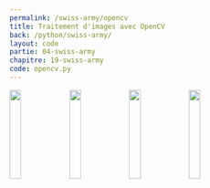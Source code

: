 ```yaml
---
permalink: /swiss-army/opencv
title: Traitement d'images avec OpenCV
back: /python/swiss-army/
layout: code
partie: 04-swiss-army
chapitre: 19-swiss-army
code: opencv.py
---
```


<div id="home-gallery">
   <img width="20%" src="/python/_static/opencv/amsterdam.jpg">
   <img width="20%" src="/python/_static/opencv/rotated45.jpg">
   <img width="20%" src="/python/_static/opencv/clahe.jpg">
   <img width="20%" src="/python/_static/opencv/edges.jpg">
</div>